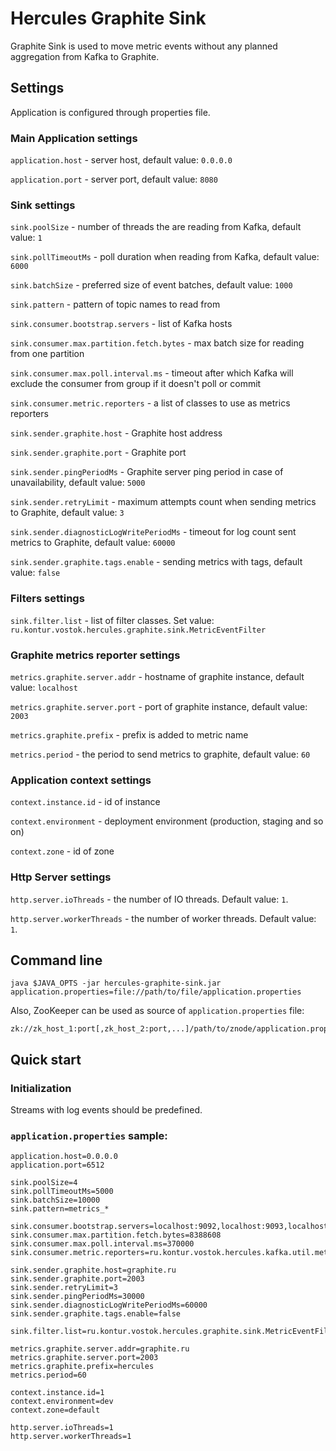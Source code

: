 # Hercules Graphite Sink
Graphite Sink is used to move metric events without any planned aggregation from Kafka to Graphite.

## Settings
Application is configured through properties file.

### Main Application settings
`application.host` - server host, default value: `0.0.0.0`

`application.port` - server port, default value: `8080`

### Sink settings
`sink.poolSize` - number of threads the are reading from Kafka, default value: `1`

`sink.pollTimeoutMs` - poll duration when reading from Kafka, default value: `6000`

`sink.batchSize` - preferred size of event batches, default value: `1000`

`sink.pattern` - pattern of topic names to read from

`sink.consumer.bootstrap.servers` - list of Kafka hosts

`sink.consumer.max.partition.fetch.bytes` - max batch size for reading from one partition

`sink.consumer.max.poll.interval.ms` - timeout after which Kafka will exclude the consumer from group if it doesn't poll or commit

`sink.consumer.metric.reporters` - a list of classes to use as metrics reporters

`sink.sender.graphite.host` - Graphite host address

`sink.sender.graphite.port` - Graphite port

`sink.sender.pingPeriodMs` - Graphite server ping period in case of unavailability, default value: `5000`

`sink.sender.retryLimit` - maximum attempts count when sending metrics to Graphite, default value: `3`

`sink.sender.diagnosticLogWritePeriodMs` - timeout for log count sent metrics to Graphite, default value: `60000`

`sink.sender.graphite.tags.enable` - sending metrics with tags, default value: `false`

### Filters settings

`sink.filter.list` - list of filter classes. Set value: `ru.kontur.vostok.hercules.graphite.sink.MetricEventFilter`

### Graphite metrics reporter settings
`metrics.graphite.server.addr` - hostname of graphite instance, default value: `localhost`

`metrics.graphite.server.port` - port of graphite instance, default value: `2003`

`metrics.graphite.prefix` - prefix is added to metric name

`metrics.period` - the period to send metrics to graphite, default value: `60`

### Application context settings
`context.instance.id` - id of instance

`context.environment` - deployment environment (production, staging and so on)

`context.zone` - id of zone

### Http Server settings
`http.server.ioThreads` - the number of IO threads. Default value: `1`.

`http.server.workerThreads` - the number of worker threads. Default value: `1`.

## Command line
`java $JAVA_OPTS -jar hercules-graphite-sink.jar application.properties=file://path/to/file/application.properties`

Also, ZooKeeper can be used as source of `application.properties` file:  
```
zk://zk_host_1:port[,zk_host_2:port,...]/path/to/znode/application.properties
```

## Quick start
### Initialization
Streams with log events should be predefined.

### `application.properties` sample:
```properties
application.host=0.0.0.0
application.port=6512

sink.poolSize=4
sink.pollTimeoutMs=5000
sink.batchSize=10000
sink.pattern=metrics_*

sink.consumer.bootstrap.servers=localhost:9092,localhost:9093,localhost:9094
sink.consumer.max.partition.fetch.bytes=8388608
sink.consumer.max.poll.interval.ms=370000
sink.consumer.metric.reporters=ru.kontur.vostok.hercules.kafka.util.metrics.GraphiteReporter

sink.sender.graphite.host=graphite.ru
sink.sender.graphite.port=2003
sink.sender.retryLimit=3
sink.sender.pingPeriodMs=30000
sink.sender.diagnosticLogWritePeriodMs=60000
sink.sender.graphite.tags.enable=false

sink.filter.list=ru.kontur.vostok.hercules.graphite.sink.MetricEventFilter

metrics.graphite.server.addr=graphite.ru
metrics.graphite.server.port=2003
metrics.graphite.prefix=hercules
metrics.period=60

context.instance.id=1
context.environment=dev
context.zone=default

http.server.ioThreads=1
http.server.workerThreads=1
```
